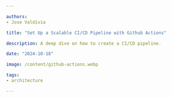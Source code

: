 ```yaml
---

authors:
- Jose Valdivia

title: "Set Up a Scalable CI/CD Pipeline with Github Actions"

description: A deep dive on how to create a CI/CD pipeline.

date: "2024-10-18"

image: /content/github-actions.webp

tags:
- architecture

---
```


